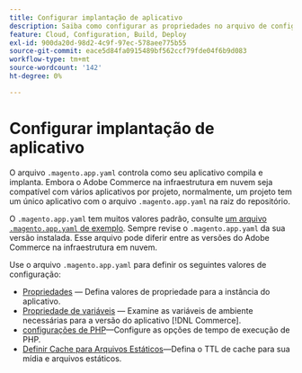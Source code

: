 ```yaml
---
title: Configurar implantação de aplicativo
description: Saiba como configurar as propriedades no arquivo de configuração do aplicativo que controlam a maneira como o aplicativo  [!DNL Commerce]  é compilado e implantado no ambiente de Nuvem.
feature: Cloud, Configuration, Build, Deploy
exl-id: 900da20d-98d2-4c9f-97ec-578aee775b55
source-git-commit: eace5d84fa0915489bf562ccf79fde04f6b9d083
workflow-type: tm+mt
source-wordcount: '142'
ht-degree: 0%

---
```


# Configurar implantação de aplicativo

O arquivo `.magento.app.yaml` controla como seu aplicativo compila e implanta. Embora o Adobe Commerce na infraestrutura em nuvem seja compatível com vários aplicativos por projeto, normalmente, um projeto tem um único aplicativo com o arquivo `.magento.app.yaml` na raiz do repositório.

O `.magento.app.yaml` tem muitos valores padrão, consulte [um arquivo `.magento.app.yaml` de exemplo](https://github.com/magento/magento-cloud/blob/master/.magento.app.yaml). Sempre revise o `.magento.app.yaml` da sua versão instalada. Esse arquivo pode diferir entre as versões do Adobe Commerce na infraestrutura em nuvem.

Use o arquivo `.magento.app.yaml` para definir os seguintes valores de configuração:

- [Propriedades](properties.md) — Defina valores de propriedade para a instância do aplicativo.
- [Propriedade de variáveis](variables-property.md) — Examine as variáveis de ambiente necessárias para a versão do aplicativo [!DNL Commerce].
- [configurações de PHP](php-settings.md)—Configure as opções de tempo de execução de PHP.
- [Definir Cache para Arquivos Estáticos](set-cache.md)—Defina o TTL de cache para sua mídia e arquivos estáticos.

